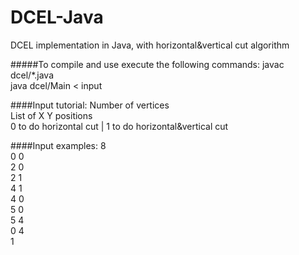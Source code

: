 # DCEL-Java
DCEL implementation in Java, with horizontal&amp;vertical cut algorithm <br/>

#####To compile and use execute the following commands: 
javac dcel/*.java <br/>
java dcel/Main < input <br/>

####Input tutorial:
Number of vertices <br/>
List of X Y positions <br/>
0 to do horizontal cut | 1 to do horizontal&vertical cut <br/>

####Input examples:
8<br/>
0 0<br/>
2 0<br/>
2 1<br/>
4 1<br/>
4 0<br/>
5 0<br/>
5 4<br/>
0 4<br/>
1<br/>

